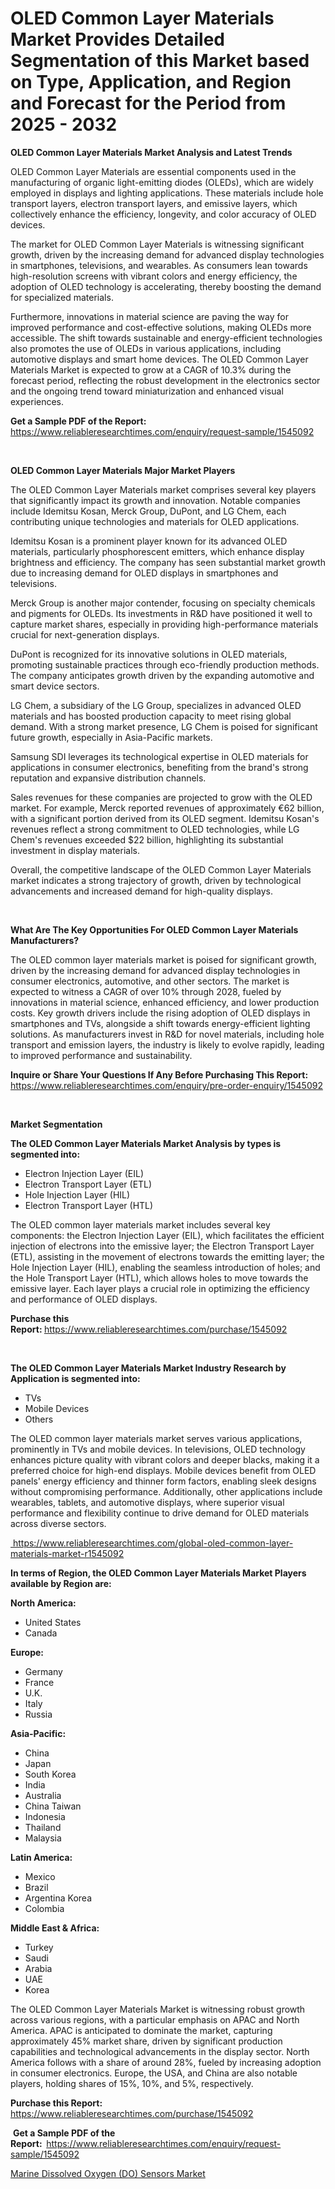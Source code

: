 <p><h1>OLED Common Layer Materials Market Provides Detailed Segmentation of this Market based on Type, Application, and Region and Forecast for the Period from 2025 - 2032</h1></p><p><strong>OLED Common Layer Materials Market Analysis and Latest Trends</strong></p>
<p><p>OLED Common Layer Materials are essential components used in the manufacturing of organic light-emitting diodes (OLEDs), which are widely employed in displays and lighting applications. These materials include hole transport layers, electron transport layers, and emissive layers, which collectively enhance the efficiency, longevity, and color accuracy of OLED devices. </p><p>The market for OLED Common Layer Materials is witnessing significant growth, driven by the increasing demand for advanced display technologies in smartphones, televisions, and wearables. As consumers lean towards high-resolution screens with vibrant colors and energy efficiency, the adoption of OLED technology is accelerating, thereby boosting the demand for specialized materials. </p><p>Furthermore, innovations in material science are paving the way for improved performance and cost-effective solutions, making OLEDs more accessible. The shift towards sustainable and energy-efficient technologies also promotes the use of OLEDs in various applications, including automotive displays and smart home devices. The OLED Common Layer Materials Market is expected to grow at a CAGR of 10.3% during the forecast period, reflecting the robust development in the electronics sector and the ongoing trend toward miniaturization and enhanced visual experiences.</p></p>
<p><strong>Get a Sample PDF of the Report:&nbsp;</strong> <a href="https://www.reliableresearchtimes.com/enquiry/request-sample/1545092?utm_campaign=3056&utm_medium=2&utm_source=Github&utm_content=ia&utm_term=06042025&utm_id=oled-common-layer-materials">https://www.reliableresearchtimes.com/enquiry/request-sample/1545092</a></p>
<p>&nbsp;</p>
<p><strong>OLED Common Layer Materials Major Market Players</strong></p>
<p><p>The OLED Common Layer Materials market comprises several key players that significantly impact its growth and innovation. Notable companies include Idemitsu Kosan, Merck Group, DuPont, and LG Chem, each contributing unique technologies and materials for OLED applications.</p><p>Idemitsu Kosan is a prominent player known for its advanced OLED materials, particularly phosphorescent emitters, which enhance display brightness and efficiency. The company has seen substantial market growth due to increasing demand for OLED displays in smartphones and televisions.</p><p>Merck Group is another major contender, focusing on specialty chemicals and pigments for OLEDs. Its investments in R&D have positioned it well to capture market shares, especially in providing high-performance materials crucial for next-generation displays.</p><p>DuPont is recognized for its innovative solutions in OLED materials, promoting sustainable practices through eco-friendly production methods. The company anticipates growth driven by the expanding automotive and smart device sectors.</p><p>LG Chem, a subsidiary of the LG Group, specializes in advanced OLED materials and has boosted production capacity to meet rising global demand. With a strong market presence, LG Chem is poised for significant future growth, especially in Asia-Pacific markets.</p><p>Samsung SDI leverages its technological expertise in OLED materials for applications in consumer electronics, benefiting from the brand's strong reputation and expansive distribution channels.</p><p>Sales revenues for these companies are projected to grow with the OLED market. For example, Merck reported revenues of approximately €62 billion, with a significant portion derived from its OLED segment. Idemitsu Kosan's revenues reflect a strong commitment to OLED technologies, while LG Chem's revenues exceeded $22 billion, highlighting its substantial investment in display materials.</p><p>Overall, the competitive landscape of the OLED Common Layer Materials market indicates a strong trajectory of growth, driven by technological advancements and increased demand for high-quality displays.</p></p>
<p>&nbsp;</p>
<p><strong>What Are The Key Opportunities For OLED Common Layer Materials Manufacturers?</strong></p>
<p><p>The OLED common layer materials market is poised for significant growth, driven by the increasing demand for advanced display technologies in consumer electronics, automotive, and other sectors. The market is expected to witness a CAGR of over 10% through 2028, fueled by innovations in material science, enhanced efficiency, and lower production costs. Key growth drivers include the rising adoption of OLED displays in smartphones and TVs, alongside a shift towards energy-efficient lighting solutions. As manufacturers invest in R&D for novel materials, including hole transport and emission layers, the industry is likely to evolve rapidly, leading to improved performance and sustainability.</p></p>
<p><strong>Inquire or Share Your Questions If Any Before Purchasing This Report:</strong> <a href="https://www.reliableresearchtimes.com/enquiry/pre-order-enquiry/1545092?utm_campaign=3056&utm_medium=2&utm_source=Github&utm_content=ia&utm_term=06042025&utm_id=oled-common-layer-materials">https://www.reliableresearchtimes.com/enquiry/pre-order-enquiry/1545092</a></p>
<p>&nbsp;</p>
<p><strong>Market Segmentation</strong></p>
<p><strong>The OLED Common Layer Materials Market Analysis by types is segmented into:</strong></p>
<p><ul><li>Electron Injection Layer (EIL)</li><li>Electron Transport Layer (ETL)</li><li>Hole Injection Layer (HIL)</li><li>Electron Transport Layer (HTL)</li></ul></p>
<p><p>The OLED common layer materials market includes several key components: the Electron Injection Layer (EIL), which facilitates the efficient injection of electrons into the emissive layer; the Electron Transport Layer (ETL), assisting in the movement of electrons towards the emitting layer; the Hole Injection Layer (HIL), enabling the seamless introduction of holes; and the Hole Transport Layer (HTL), which allows holes to move towards the emissive layer. Each layer plays a crucial role in optimizing the efficiency and performance of OLED displays.</p></p>
<p><strong>Purchase this Report:&nbsp;</strong><a href="https://www.reliableresearchtimes.com/purchase/1545092?utm_campaign=3056&utm_medium=2&utm_source=Github&utm_content=ia&utm_term=06042025&utm_id=oled-common-layer-materials">https://www.reliableresearchtimes.com/purchase/1545092</a></p>
<p>&nbsp;</p>
<p><strong>The OLED Common Layer Materials Market Industry Research by Application is segmented into:</strong></p>
<p><ul><li>TVs</li><li>Mobile Devices</li><li>Others</li></ul></p>
<p><p>The OLED common layer materials market serves various applications, prominently in TVs and mobile devices. In televisions, OLED technology enhances picture quality with vibrant colors and deeper blacks, making it a preferred choice for high-end displays. Mobile devices benefit from OLED panels' energy efficiency and thinner form factors, enabling sleek designs without compromising performance. Additionally, other applications include wearables, tablets, and automotive displays, where superior visual performance and flexibility continue to drive demand for OLED materials across diverse sectors.</p></p>
<p><a href="https://www.reliableresearchtimes.com/global-oled-common-layer-materials-market-r1545092?utm_campaign=3056&utm_medium=2&utm_source=Github&utm_content=ia&utm_term=06042025&utm_id=oled-common-layer-materials">&nbsp;https://www.reliableresearchtimes.com/global-oled-common-layer-materials-market-r1545092</a></p>
<p><strong>In terms of Region, the OLED Common Layer Materials Market Players available by Region are:</strong></p>
<p>
    <p> <strong> North America: </strong>
        <ul>
            <li>United States</li>
            <li>Canada</li>
        </ul>
        </p> 
    <p> <strong> Europe: </strong>
        <ul>
            <li>Germany</li>
            <li>France</li>
            <li>U.K.</li>
            <li>Italy</li>
            <li>Russia</li>
        </ul>
        </p> 
    <p> <strong> Asia-Pacific: </strong>
        <ul>
            <li>China</li>
            <li>Japan</li>
            <li>South Korea</li>
            <li>India</li>
            <li>Australia</li>
            <li>China Taiwan</li>
            <li>Indonesia</li>
            <li>Thailand</li>
            <li>Malaysia</li>
        </ul>
        </p> 
    <p> <strong> Latin America: </strong>
        <ul>
            <li>Mexico</li>
            <li>Brazil</li>
            <li>Argentina Korea</li>
            <li>Colombia</li>
        </ul>
        </p> 
    <p> <strong> Middle East & Africa: </strong>
        <ul>
            <li>Turkey</li>
            <li>Saudi</li>
            <li>Arabia</li>
            <li>UAE</li>
            <li>Korea</li>
        </ul>
    </p>
    </p>
<p><p>The OLED Common Layer Materials Market is witnessing robust growth across various regions, with a particular emphasis on APAC and North America. APAC is anticipated to dominate the market, capturing approximately 45% market share, driven by significant production capabilities and technological advancements in the display sector. North America follows with a share of around 28%, fueled by increasing adoption in consumer electronics. Europe, the USA, and China are also notable players, holding shares of 15%, 10%, and 5%, respectively.</p></p>
<p><strong>Purchase this Report: </strong><a href="https://www.reliableresearchtimes.com/purchase/1545092?utm_campaign=3056&utm_medium=2&utm_source=Github&utm_content=ia&utm_term=06042025&utm_id=oled-common-layer-materials">https://www.reliableresearchtimes.com/purchase/1545092</a></p>
<p>&nbsp;<strong>Get a Sample PDF of the Report:&nbsp;&nbsp;</strong><a href="https://www.reliableresearchtimes.com/enquiry/request-sample/1545092?utm_campaign=3056&utm_medium=2&utm_source=Github&utm_content=ia&utm_term=06042025&utm_id=oled-common-layer-materials">https://www.reliableresearchtimes.com/enquiry/request-sample/1545092</a></p>
<p><strong></strong></p>
<p><p><a href="https://github.com/voetzeszuh/Market-Research-Report-List-1/blob/main/marine-dissolved-oxygen-do-sensors-market.md?utm_campaign=3056&utm_medium=2&utm_source=Github&utm_content=ia&utm_term=06042025&utm_id=oled-common-layer-materials">Marine Dissolved Oxygen (DO) Sensors Market</a></p></p>